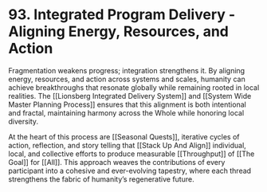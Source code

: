 # 93. Integrated Program Delivery - Aligning Energy, Resources, and Action

Fragmentation weakens progress; integration strengthens it. By aligning energy, resources, and action across systems and scales, humanity can achieve breakthroughs that resonate globally while remaining rooted in local realities. The [[Lionsberg Integrated Delivery System]] and [[System Wide Master Planning Process]] ensures that this alignment is both intentional and fractal, maintaining harmony across the Whole while honoring local diversity.

At the heart of this process are [[Seasonal Quests]], iterative cycles of action, reflection, and story telling that [[Stack Up And Align]] individual, local, and collective efforts to produce measurable [[Throughput]] of [[The Goal]] for [[All]]. This approach weaves the contributions of every participant into a cohesive and ever-evolving tapestry, where each thread strengthens the fabric of humanity’s regenerative future.
